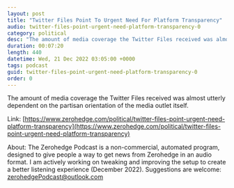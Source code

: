 ```yaml
---
layout: post
title: "Twitter Files Point To Urgent Need For Platform Transparency"
audio: twitter-files-point-urgent-need-platform-transparency-0
category: political
desc: "The amount of media coverage the Twitter Files received was almost utterly dependent on the partisan orientation of the media outlet itself."
duration: 00:07:20
length: 440
datetime: Wed, 21 Dec 2022 03:05:00 +0000
tags: podcast
guid: twitter-files-point-urgent-need-platform-transparency-0
order: 0
---
```

The amount of media coverage the Twitter Files received was almost utterly dependent on the partisan orientation of the media outlet itself.

Link: [https://www.zerohedge.com/political/twitter-files-point-urgent-need-platform-transparency](https://www.zerohedge.com/political/twitter-files-point-urgent-need-platform-transparency)

About: The Zerohedge Podcast is a non-commercial, automated program, designed to give people a way to get news from Zerohedge in an audio format.  I am actively working on tweaking and improving the setup to create a better listening experience (December 2022).  Suggestions are welcome: [zerohedgePodcast@outlook.com](mailto:zerohedgePodcast@outlook.com)